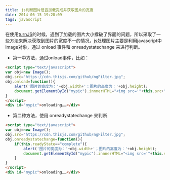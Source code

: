 ```yaml
---
title: js判断图片是否加载完成并获取图片的宽度
date: 2014-06-15 19:28:09
tags: javascript
---
```

在使用[turnJS](http://www.turnjs.com/)的时候，遇到了加载的图片大小撑破了界面的问题，所以采取了一些方法来解决获取到图片的宽度不一的情况，js处理图片主要是利用javascript中Image对象，通过 onload 事件和 onreadystatechange 来进行判断。

<!--more-->

* 第一中方法，通过onload事件，比如：
```html
<script type="text/javascript">
var obj=new Image();
obj.src="https://cdn.thisjs.com/github/ngFilter.jpg";
obj.onload=function(){
	alert('图片的宽度为：'+obj.width+'；图片的高度为：'+obj.height);
	document.getElementById("mypic").innnerHTML="<img src='"+this.src+"' />";
}
</script>
<div id="mypic">onloading……</div>
```
* 第二种方法，使用 onreadystatechange 来判断
```html
<script type="text/javascript">
var obj=new Image();
obj.src="https://cdn.thisjs.com/github/ngFilter.jpg";
obj.onreadystatechange=function(){
	if(this.readyState=="complete"){
		alert('图片的宽度为：'+obj.width+'；图片的高度为：'+obj.height);
		document.getElementById("mypic").innnerHTML="<img src='"+this.src+"' />";
	}
}
</script>
<div id="mypic">onloading……</div>
```